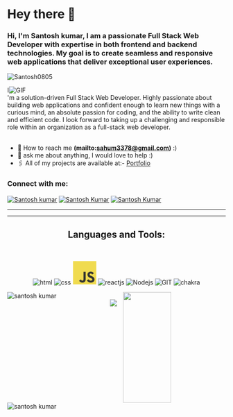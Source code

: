 <h1>Hey there 👋 </h1>
<h3>Hi, I'm Santosh kumar, I am a passionate Full Stack Web Developer with expertise in both frontend and backend
    technologies. My goal is to create seamless and responsive web applications that deliver exceptional user
    experiences.</h3>



<p align="left"> <img
        src="https://komarev.com/ghpvc/?username=Santosh0805&label=Profile%20views&color=0e75b6&style=flat"
        alt="Santosh0805" /> </p>

<img align="right" alt="GIF" src="https://miro.medium.com/max/700/0*FGD6BUzzZs1VJLuY.gif" width="500px" />
I'm a solution-driven Full Stack Web Developer. Highly passionate about building web applications and confident enough to learn new things with a curious mind, an absolute passion for coding, and the ability to write clean and efficient code. I look forward to taking up a challenging and responsible role within an organization as a full-stack web developer.
  

<br>
<br>

- 💼 How to reach me **(mailto:sahum3378@gmail.com)** :)
- 💬 ask me about anything, I would love to help :)
- 🖇️ All of my projects are available at:- <a href="https://santosh0805.github.io/Portfolio-/"
    target="_blank">Portfolio</a>

<h3 align="left">Connect with me:</h3>
<p align="left">
    <a href="https://twitter.com/Ssantosh1998" target="blank"><img align="center"
            src="https://raw.githubusercontent.com/rahuldkjain/github-profile-readme-generator/master/src/images/icons/Social/twitter.svg"
            alt="Santosh kumar" height="30" width="40" /></a>
    <a href="https://www.linkedin.com/in/santosh-kumar-113503188/" target="blank"><img align="center"
            src="https://raw.githubusercontent.com/rahuldkjain/github-profile-readme-generator/master/src/images/icons/Social/linked-in-alt.svg"
            alt="Santosh Kumar" height="30" width="40" /></a>
    <a href="https://www.instagram.com/mrsantosh.__/" target="blank"><img align="center"
            src="https://raw.githubusercontent.com/rahuldkjain/github-profile-readme-generator/master/src/images/icons/Social/instagram.svg"
            alt="Santosh Kumar" height="30" width="40" /></a>
</p>

<hr>
<hr>
<h2 align="center"><b>Languages and Tools:</b></h2>
<br>
<p align="center">
    <img src="https://www.vectorlogo.zone/logos/w3_html5/w3_html5-icon.svg" alt="html" width="55" height="55" />
    <img src="https://www.vectorlogo.zone/logos/w3_css/w3_css-icon.svg" alt="css" width="55" height="55" />
    <img src="https://raw.githubusercontent.com/devicons/devicon/master/icons/javascript/javascript-original.svg"
        alt="javascript" width="55" height="55" />
    <img src="https://www.vectorlogo.zone/logos/reactjs/reactjs-icon.svg" alt="reactjs" width="55" height="55" />
    <img src="https://www.vectorlogo.zone/logos/nodejs/nodejs-icon.svg" alt="Nodejs" width="55" height="55" />
    <img src="https://www.vectorlogo.zone/logos/git-scm/git-scm-icon.svg" alt="GIT" width="55" height="55" marginleft="15" />
    <img src="https://img.icons8.com/?size=96&id=r9QJ0VFFrn7T&format=png" alt="chakra" width="55" height="55" />
</p></span>

<div>
    <img align="left" src="https://github-readme-streak-stats.herokuapp.com/?user=Santosh0805&theme=radical" alt="santosh kumar" height="250px" width="47%" />
    <img align="right" src="https://github-readme-stats.vercel.app/api?username=Santosh0805&show_icons=true&theme=radical" height="255px" width="47%"/>
  <div>
    </br>
    
  <div>
    <img align="left" src="https://github-readme-stats.vercel.app/api/top-langs/?username=Santosh0805&theme=radical&langs_count=8" alt="santosh kumar" height="260px" width="100%"/>
  
    
   <img  src="https://raw.githubusercontent.com/Trilokia/Trilokia/379277808c61ef204768a61bbc5d25bc7798ccf1/bottom_header.svg" />
